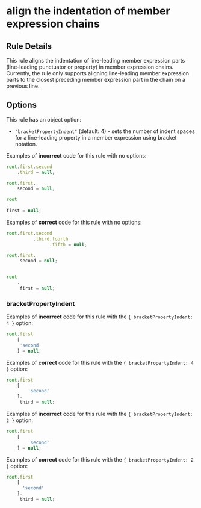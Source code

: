# align the indentation of member expression chains

## Rule Details

This rule aligns the indentation of line-leading member expression parts (line-leading punctuator or property) in member expression chains.
Currently, the rule only supports aligning line-leading member expression parts to the closest preceding member expression part in the chain on a previous line.

## Options

This rule has an object option:

* `"bracketPropertyIndent"` (default: 4) - sets the number of indent spaces for a line-leading property in a member expression using bracket notation.

Examples of **incorrect** code for this rule with no options:
```js
root.first.second
    .third = null;

root.first.
    second = null;

root
.
first = null;
```

Examples of **correct** code for this rule with no options:
```js
root.first.second
          .third.fourth
                .fifth = null;

root.first.
     second = null;


root
    .
     first = null;
```

### bracketPropertyIndent

Examples of **incorrect** code for this rule with the `{ bracketPropertyIndent: 4 }` option:
```js
root.first
    [
     'second'
    ] = null;
```

Examples of **correct** code for this rule with the `{ bracketPropertyIndent: 4 }` option:
```js
root.first
    [
        'second'
    ].
     third = null;
```

Examples of **incorrect** code for this rule with the `{ bracketPropertyIndent: 2 }` option:
```js
root.first
    [
        'second'
    ] = null;
```

Examples of **correct** code for this rule with the `{ bracketPropertyIndent: 2 }` option:
```js
root.first
    [
      'second'
    ].
     third = null;
```